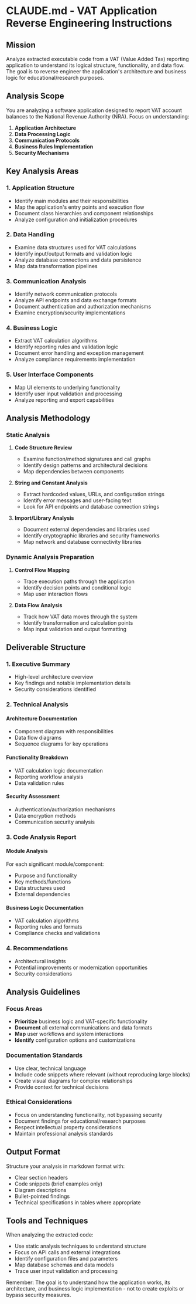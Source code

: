 # CLAUDE.md - VAT Application Reverse Engineering Instructions

## Mission
Analyze extracted executable code from a VAT (Value Added Tax) reporting application to understand its logical structure, functionality, and data flow. The goal is to reverse engineer the application's architecture and business logic for educational/research purposes.

## Analysis Scope
You are analyzing a software application designed to report VAT account balances to the National Revenue Authority (NRA). Focus on understanding:

1. **Application Architecture**
2. **Data Processing Logic** 
3. **Communication Protocols**
4. **Business Rules Implementation**
5. **Security Mechanisms**

## Key Analysis Areas

### 1. Application Structure
- Identify main modules and their responsibilities
- Map the application's entry points and execution flow
- Document class hierarchies and component relationships
- Analyze configuration and initialization procedures

### 2. Data Handling
- Examine data structures used for VAT calculations
- Identify input/output formats and validation logic
- Analyze database connections and data persistence
- Map data transformation pipelines

### 3. Communication Analysis
- Identify network communication protocols
- Analyze API endpoints and data exchange formats
- Document authentication and authorization mechanisms
- Examine encryption/security implementations

### 4. Business Logic
- Extract VAT calculation algorithms
- Identify reporting rules and validation logic
- Document error handling and exception management
- Analyze compliance requirements implementation

### 5. User Interface Components
- Map UI elements to underlying functionality
- Identify user input validation and processing
- Analyze reporting and export capabilities

## Analysis Methodology

### Static Analysis
1. **Code Structure Review**
   - Examine function/method signatures and call graphs
   - Identify design patterns and architectural decisions
   - Map dependencies between components

2. **String and Constant Analysis**
   - Extract hardcoded values, URLs, and configuration strings
   - Identify error messages and user-facing text
   - Look for API endpoints and database connection strings

3. **Import/Library Analysis**
   - Document external dependencies and libraries used
   - Identify cryptographic libraries and security frameworks
   - Map network and database connectivity libraries

### Dynamic Analysis Preparation
1. **Control Flow Mapping**
   - Trace execution paths through the application
   - Identify decision points and conditional logic
   - Map user interaction flows

2. **Data Flow Analysis**
   - Track how VAT data moves through the system
   - Identify transformation and calculation points
   - Map input validation and output formatting

## Deliverable Structure

### 1. Executive Summary
- High-level architecture overview
- Key findings and notable implementation details
- Security considerations identified

### 2. Technical Analysis
#### Architecture Documentation
- Component diagram with responsibilities
- Data flow diagrams
- Sequence diagrams for key operations

#### Functionality Breakdown
- VAT calculation logic documentation
- Reporting workflow analysis
- Data validation rules

#### Security Assessment
- Authentication/authorization mechanisms
- Data encryption methods
- Communication security analysis

### 3. Code Analysis Report
#### Module Analysis
For each significant module/component:
- Purpose and functionality
- Key methods/functions
- Data structures used
- External dependencies

#### Business Logic Documentation
- VAT calculation algorithms
- Reporting rules and formats
- Compliance checks and validations

### 4. Recommendations
- Architectural insights
- Potential improvements or modernization opportunities
- Security considerations

## Analysis Guidelines

### Focus Areas
- **Prioritize** business logic and VAT-specific functionality
- **Document** all external communications and data formats
- **Map** user workflows and system interactions
- **Identify** configuration options and customizations

### Documentation Standards
- Use clear, technical language
- Include code snippets where relevant (without reproducing large blocks)
- Create visual diagrams for complex relationships
- Provide context for technical decisions

### Ethical Considerations
- Focus on understanding functionality, not bypassing security
- Document findings for educational/research purposes
- Respect intellectual property considerations
- Maintain professional analysis standards

## Output Format
Structure your analysis in markdown format with:
- Clear section headers
- Code snippets (brief examples only)
- Diagram descriptions
- Bullet-pointed findings
- Technical specifications in tables where appropriate

## Tools and Techniques
When analyzing the extracted code:
- Use static analysis techniques to understand structure
- Focus on API calls and external integrations
- Identify configuration files and parameters
- Map database schemas and data models
- Trace user input validation and processing

Remember: The goal is to understand how the application works, its architecture, and business logic implementation - not to create exploits or bypass security measures.